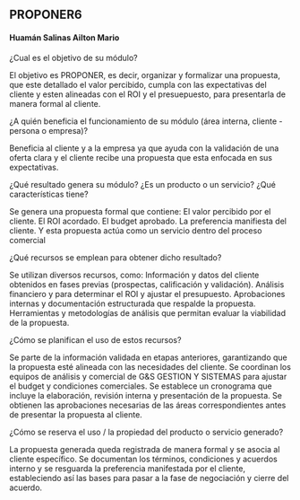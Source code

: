 ## PROPONER6
#### Huamán Salinas Ailton Mario

¿Cual es el objetivo de su módulo?

El objetivo es PROPONER, es decir, organizar y formalizar una propuesta, que este detallado el valor percibido, cumpla con las expectativas del cliente y esten alineadas con el ROI y el presuepuesto, para presentarla de manera formal al cliente.

¿A quién beneficia el funcionamiento de su módulo (área interna, cliente - persona o empresa)?

Beneficia al cliente y a la empresa ya que ayuda con la validación de una oferta clara y el cliente recibe una propuesta que esta enfocada en sus expectativas. 


¿Qué resultado genera su módulo? ¿Es un producto o un servicio? ¿Qué características tiene?

Se genera una propuesta formal que contiene:
El valor percibido por el cliente.
El ROI acordado.
El budget aprobado.
La preferencia manifiesta del cliente.
Y esta propuesta actúa como un servicio dentro del proceso comercial


¿Qué recursos se emplean para obtener dicho resultado?

Se utilizan diversos recursos, como:
Información y datos del cliente obtenidos en fases previas (prospectas, calificación y validación).
Análisis financiero y para determinar el ROI y ajustar el presupuesto.
Aprobaciones internas y documentación estructurada que respalde la propuesta.
Herramientas y metodologías de análisis que permitan evaluar la viabilidad de la propuesta.


¿Cómo se planifican el uso de estos recursos?

Se parte de la información validada en etapas anteriores, garantizando que la propuesta esté alineada con las necesidades del cliente.
Se coordinan los equipos de análisis y comercial de G&S GESTION Y SISTEMAS para ajustar el budget y condiciones comerciales.
Se establece un cronograma que incluye la elaboración, revisión interna y presentación de la propuesta.
Se obtienen las aprobaciones necesarias de las áreas correspondientes antes de presentar la propuesta al cliente.


¿Cómo se reserva el uso / la propiedad del producto o servicio generado?

La propuesta generada queda registrada de manera formal y se asocia al cliente específico. Se documentan los términos, condiciones y acuerdos interno y se resguarda la preferencia manifestada por el cliente, estableciendo así las bases para pasar a la fase de negociación y cierre del acuerdo.
